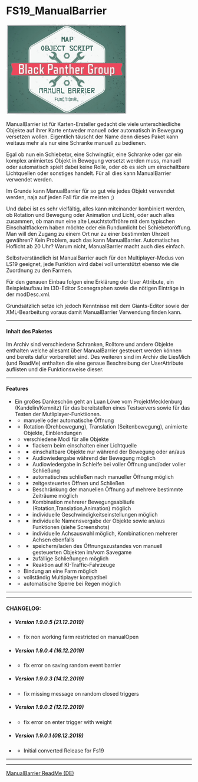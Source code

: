 # FS19_ManualBarrier
![DriveDistance Ingame](https://github.com/BlackyBPG/FS19_ManualBarrier/blob/master/logo_ManualBarrier.png "ManualBarrier Logo")

ManualBarrier ist für Karten-Ersteller gedacht die viele unterschiedliche Objekte auf ihrer Karte entweder manuell oder automatisch in Bewegung versetzen wollen.
Eigentlich täuscht der Name denn dieses Paket kann weitaus mehr als nur eine Schranke manuell zu bedienen.

Egal ob nun ein Schiebetor, eine Schwingtür, eine Schranke oder gar ein komplex animiertes Objekt in Bewegung versetzt werden muss, manuell oder automatisch spielt dabei keine Rolle, oder ob es sich um einschaltbare Lichtquellen oder sonstiges handelt. Für all dies kann ManualBarrier verwendet werden.

Im Grunde kann ManualBarrier für so gut wie jedes Objekt verwendet werden, naja auf jeden Fall für die meisten ;)

Und dabei ist es sehr vielfältig, alles kann miteinander kombiniert werden, ob Rotation und Bewegung oder Animation und Licht, oder auch alles zusammen, ob man nun eine alte Leuchtstoffröhre mit dem typischen Einschaltflackern haben möchte oder ein Rundumlicht bei Schiebetoröffung. Man will den Zugang zu einem Ort nur zu einer bestimmten Uhrzeit gewähren? Kein Problem, auch das kann ManualBarrier. Automatisches Hoflicht ab 20 Uhr? Warum nicht, ManualBarrier macht auch dies einfach.

Selbstverständlich ist ManualBarrier auch für den Multiplayer-Modus von LS19 geeignet, jede Funktion wird dabei voll unterstützt ebenso wie die Zuordnung zu den Farmen.

Für den genauen Einbau folgen eine Erklärung der User Attribute, ein Beispielaufbau im I3D-Editor Scenegraphen sowie die nötigen Einträge in der modDesc.xml.

Grundsätzlich setze ich jedoch Kenntnisse mit dem Giants-Editor sowie der XML-Bearbeitung voraus damit ManualBarrier Verwendung finden kann.

------------

#### Inhalt des Paketes

Im Archiv sind verschiedene Schranken, Rolltore und andere Objekte enthalten welche allesamt über ManualBarrier gesteuert werden können und bereits dafür vorbereitet sind.
Des weiteren sind im Archiv die LiesMich (und ReadMe) enthalten die eine genaue Beschreibung der UserAttribute auflisten und die Funktionsweise dieser.

------------

#### Features

- Ein großes Dankeschön geht an Luan Löwe vom ProjektMecklenburg (Kandelin/Kemnitz) für das bereitstellen eines Testservers sowie für das Testen der Mutliplayer-Funktiionen.
- - manuelle oder automatische Öffnung
- - Rotation (Drehbewegung), Translation (Seitenbewegung), animierte Objekte, Einblendungen
- - verschiedene Modi für alle Objekte
- - - flackern beim einschalten einer Lichtquelle
- - - einschaltbare Objekte nur während der Bewegung oder an/aus
- - - Audiowiedergabe während der Bewegung möglich
- - - Audiowiedergabe in Schleife bei voller Öffnung und/oder voller Schließung
- - - automatisches schließen nach manueller Öffnung möglich
- - - zeitgesteuertes Öffnen und Schließen
- - - Beschränkung der manuellen Öffnung auf mehrere bestimmte Zeiträume möglich
- - - Kombination mehrerer Bewegungsabläufe (Rotation,Translation,Animation) möglich
- - - individuelle Geschwindigkeitseinstellungen möglich
- - - individuelle Namensvergabe der Objekte sowie an/aus Funktionen (siehe Screenshots)
- - - individuelle Achsauswahl möglich, Kombinationen mehrerer Achsen ebenfalls
- - - speichern/laden des Öffnungszustandes von manuell gesteuerten Objekten im/vom Savegame
- - - zufällige Schließungen möglich
- - - Reaktion auf KI-Traffic-Fahrzeuge
- - Bindung an eine Farm möglich
- - vollständig Multiplayer kompatibel
- - automatische Sperre bei Regen möglich

------------

------------

#### CHANGELOG:

- ##### Version 1.9.0.5 (21.12.2019)
- - fix non working farm restricted on manualOpen

- ##### Version 1.9.0.4 (16.12.2019)
- - fix error on saving random event barrier

- ##### Version 1.9.0.3 (14.12.2019)
- - fix missing message on random closed triggers

- ##### Version 1.9.0.2 (12.12.2019)
- - fix error on enter trigger with weight

- ##### Version 1.9.0.1 (08.12.2019)
- - Initial converted Release for Fs19

------------

------------

[ManualBarrier ReadMe (DE)](https://github.com/BlackyBPG/FS19_ManualBarrier/blob/master/LiesMich.pdf "ManualBarrier ReadMe (DE)")